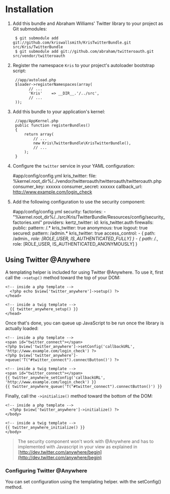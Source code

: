 Installation
============

  1. Add this bundle and Abraham Williams' Twitter library to your project as Git submodules:

          $ git submodule add git://github.com/kriswallsmith/KrisTwitterBundle.git src/Kris/TwitterBundle
          $ git submodule add git://github.com/abraham/twitteroauth.git src/vendor/twitteroauth

  2. Register the namespace `Kris` to your project's autoloader bootstrap script:

          //app/autoload.php
          $loader->registerNamespaces(array(
                // ...
                'Kris'    => __DIR__.'/../src',
                // ...
          ));

  3. Add this bundle to your application's kernel:

          //app/AppKernel.php
          public function registerBundles()
          {
              return array(
                  // ...
                  new Kris\TwitterBundle\KrisTwitterBundle(),
                  // ...
              );
          }

  4. Configure the `twitter` service in your YAML configuration:

        #app/config/config.yml
        kris_twitter:
            file: %kernel.root_dir%/../vendor/twitteroauth/twitteroauth/twitteroauth.php
            consumer_key: xxxxxx
            consumer_secret: xxxxxx
            callback_url: http://www.example.com/login_check

  5. Add the following configuration to use the security component:

        #app/config/config.yml
        security:
            factories:
                - "%kernel.root_dir%/../src/Kris/TwitterBundle/Resources/config/security_factories.xml"
            providers:
                kertz_twitter:
                    id: kris_twitter.auth
            firewalls:
                public:
                    pattern:   /.*
                    kris_twitter: true
                    anonymous: true
                    logout: true
                secured:
                    pattern:   /admin.*
                    kris_twitter:  true
            access_control:
                - { path: /admin.*, role: [ROLE_USER, IS_AUTHENTICATED_FULLY] }
                - { path: /.*, role: [ROLE_USER, IS_AUTHENTICATED_ANONYMOUSLY] }

Using Twitter @Anywhere
-----------------------

A templating helper is included for using Twitter @Anywhere. To use it, first
call the `->setup()` method toward the top of your DOM:

    <!-- inside a php template -->
      <?php echo $view['twitter_anywhere']->setup() ?>
    </head>

    <!-- inside a twig template -->
      {{ twitter_anywhere_setup() }}
    </head>

Once that's done, you can queue up JavaScript to be run once the library is
actually loaded:

    <!-- inside a php template -->
    <span id="twitter_connect"></span>
    <?php $view['twitter_anywhere']->setConfig('callbackURL', 'http://www.example.com/login_check') ?>
    <?php $view['twitter_anywhere']->queue('T("#twitter_connect").connectButton()') ?>

    <!-- inside a twig template -->
    <span id="twitter_connect"></span>
    {{ twitter_anywhere_setConfig('callbackURL', 'http://www.example.com/login_check') }}
    {{ twitter_anywhere_queue('T("#twitter_connect").connectButton()') }}

Finally, call the `->initialize()` method toward the bottom of the DOM:

    <!-- inside a php template -->
      <?php $view['twitter_anywhere']->initialize() ?>
    </body>

    <!-- inside a twig template -->
    {{ twitter_anywhere_initialize() }}
    </body>

>The security component won't work with @Anywhere and has to implemented with Javascript in your view as explained in [http://dev.twitter.com/anywhere/begin](http://dev.twitter.com/anywhere/begin)

### Configuring Twitter @Anywhere

You can set configuration using the templating helper. with the setConfig() method.
